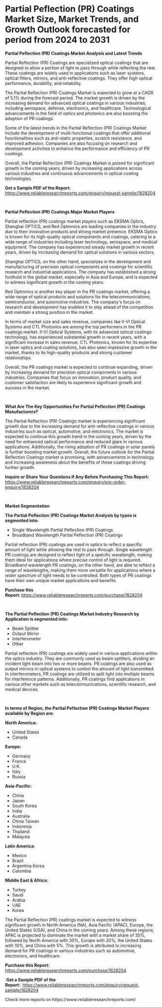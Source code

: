 <p><h1>Partial Peflection (PR) Coatings Market Size, Market Trends, and Growth Outlook forecasted for period from 2024 to 2031</h1></p><p><strong>Partial Peflection (PR) Coatings Market Analysis and Latest Trends</strong></p>
<p><p>Partial Reflection (PR) Coatings are specialized optical coatings that are designed to allow a portion of light to pass through while reflecting the rest. These coatings are widely used in applications such as laser systems, optical filters, mirrors, and anti-reflective coatings. They offer high optical performance, durability, and reliability.</p><p>The Partial Reflection (PR) Coatings Market is expected to grow at a CAGR of 5.1% during the forecast period. The market growth is driven by the increasing demand for advanced optical coatings in various industries, including aerospace, defense, electronics, and healthcare. Technological advancements in the field of optics and photonics are also boosting the adoption of PR coatings.</p><p>Some of the latest trends in the Partial Reflection (PR) Coatings Market include the development of multi-functional coatings that offer additional functionalities such as anti-static properties, scratch resistance, and improved adhesion. Companies are also focusing on research and development activities to enhance the performance and efficiency of PR coatings.</p><p>Overall, the Partial Reflection (PR) Coatings Market is poised for significant growth in the coming years, driven by increasing applications across various industries and continuous advancements in optical coating technologies.</p></p>
<p><strong>Get a Sample PDF of the Report:&nbsp;</strong> <a href="https://www.reliableresearchreports.com/enquiry/request-sample/1828204">https://www.reliableresearchreports.com/enquiry/request-sample/1828204</a></p>
<p>&nbsp;</p>
<p><strong>Partial Peflection (PR) Coatings Major Market Players</strong></p>
<p><p>Partial reflection (PR) coatings market players such as EKSMA Optics, Shanghai OPTICS, and Red Optronics are leading companies in the industry due to their innovative products and strong market presence. EKSMA Optics is known for its high-quality optical components and coatings, catering to a wide range of industries including laser technology, aerospace, and medical equipment. The company has experienced steady market growth in recent years, driven by increasing demand for optical solutions in various sectors. </p><p>Shanghai OPTICS, on the other hand, specializes in the development and manufacturing of precision optical components and coatings for scientific research and industrial applications. The company has established a strong foothold in the global market, especially in Asia and Europe, and is expected to witness significant growth in the coming years.</p><p>Red Optronics is another key player in the PR coatings market, offering a wide range of optical products and solutions for the telecommunications, semiconductor, and automotive industries. The company's focus on research and development has enabled it to stay ahead of the competition and maintain a strong position in the market.</p><p>In terms of market size and sales revenue, companies like II-VI Optical Systems and CTL Photonics are among the top performers in the PR coatings market. II-VI Optical Systems, with its advanced optical coatings technology, has experienced substantial growth in recent years, with a significant increase in sales revenue. CTL Photonics, known for its expertise in laser optics and coating solutions, has also seen impressive growth in the market, thanks to its high-quality products and strong customer relationships.</p><p>Overall, the PR coatings market is expected to continue expanding, driven by increasing demand for precision optical components in various industries. Companies that focus on innovation, product quality, and customer satisfaction are likely to experience significant growth and success in the market.</p></p>
<p>&nbsp;</p>
<p><strong>What Are The Key Opportunities For Partial Peflection (PR) Coatings Manufacturers?</strong></p>
<p><p>The Partial Reflection (PR) Coatings market is experiencing significant growth due to the increasing demand for anti-reflective coatings in various industries such as optical, automotive, and electronics. The market is expected to continue this growth trend in the coming years, driven by the need for enhanced optical performance and reduced glare in various applications. Additionally, the rising adoption of PR coatings in solar panels is further boosting market growth. Overall, the future outlook for the Partial Reflection Coatings market is promising, with advancements in technology and increasing awareness about the benefits of these coatings driving further growth.</p></p>
<p><strong>Inquire or Share Your Questions If Any Before Purchasing This Report:</strong> <a href="https://www.reliableresearchreports.com/enquiry/pre-order-enquiry/1828204">https://www.reliableresearchreports.com/enquiry/pre-order-enquiry/1828204</a></p>
<p>&nbsp;</p>
<p><strong>Market Segmentation</strong></p>
<p><strong>The Partial Peflection (PR) Coatings Market Analysis by types is segmented into:</strong></p>
<p><ul><li>Single Wavelength Partial Peflection (PR) Coatings</li><li>Broadband Wavelength Partial Peflection (PR) Coatings</li></ul></p>
<p><p>Partial reflection (PR) coatings are used in optics to reflect a specific amount of light while allowing the rest to pass through. Single wavelength PR coatings are designed to reflect light of a specific wavelength, making them ideal for applications where precise control of light is required. Broadband wavelength PR coatings, on the other hand, are able to reflect a range of wavelengths, making them more versatile for applications where a wider spectrum of light needs to be controlled. Both types of PR coatings have their own unique market applications and benefits.</p></p>
<p><strong>Purchase this Report:&nbsp;</strong><a href="https://www.reliableresearchreports.com/purchase/1828204">https://www.reliableresearchreports.com/purchase/1828204</a></p>
<p>&nbsp;</p>
<p><strong>The Partial Peflection (PR) Coatings Market Industry Research by Application is segmented into:</strong></p>
<p><ul><li>Beam Splitter</li><li>Output Mirror</li><li>Interferometer</li><li>Other</li></ul></p>
<p><p>Partial reflection (PR) coatings are widely used in various applications within the optics industry. They are commonly used as beam splitters, dividing an incident light beam into two or more beams. PR coatings are also used as output mirrors in optical systems to control the amount of light transmitted. In interferometers, PR coatings are utilized to split light into multiple beams for interference patterns. Additionally, PR coatings find applications in various other markets such as telecommunications, scientific research, and medical devices.</p></p>
<p>&nbsp;</p>
<p><strong>In terms of Region, the Partial Peflection (PR) Coatings Market Players available by Region are:</strong></p>
<p>
    <p> <strong> North America: </strong>
        <ul>
            <li>United States</li>
            <li>Canada</li>
        </ul>
        </p> 
    <p> <strong> Europe: </strong>
        <ul>
            <li>Germany</li>
            <li>France</li>
            <li>U.K.</li>
            <li>Italy</li>
            <li>Russia</li>
        </ul>
        </p> 
    <p> <strong> Asia-Pacific: </strong>
        <ul>
            <li>China</li>
            <li>Japan</li>
            <li>South Korea</li>
            <li>India</li>
            <li>Australia</li>
            <li>China Taiwan</li>
            <li>Indonesia</li>
            <li>Thailand</li>
            <li>Malaysia</li>
        </ul>
        </p> 
    <p> <strong> Latin America: </strong>
        <ul>
            <li>Mexico</li>
            <li>Brazil</li>
            <li>Argentina Korea</li>
            <li>Colombia</li>
        </ul>
        </p> 
    <p> <strong> Middle East & Africa: </strong>
        <ul>
            <li>Turkey</li>
            <li>Saudi</li>
            <li>Arabia</li>
            <li>UAE</li>
            <li>Korea</li>
        </ul>
    </p>
    </p>
<p><p>The Partial Reflection (PR) coatings market is expected to witness significant growth in North America (NA), Asia Pacific (APAC), Europe, the United States (USA), and China in the coming years. Among these regions, APAC is projected to dominate the market with a market share of 35%, followed by North America with 30%, Europe with 20%, the United States with 10%, and China with 5%. This growth is attributed to increasing demand for PR coatings in various industries such as automotive, electronics, and healthcare.</p></p>
<p><strong>Purchase this Report: </strong><a href="https://www.reliableresearchreports.com/purchase/1828204">https://www.reliableresearchreports.com/purchase/1828204</a></p>
<p>&nbsp;<strong>Get a Sample PDF of the Report:&nbsp;&nbsp;</strong><a href="https://www.reliableresearchreports.com/enquiry/request-sample/1828204">https://www.reliableresearchreports.com/enquiry/request-sample/1828204</a></p>
<p><strong></strong></p>
<p>Check more reports on https://www.reliableresearchreports.com/</p>